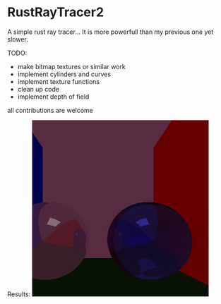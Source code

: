 # RustRayTracer2

A simple rust ray tracer... It is more powerfull than my previous one yet slower. 

TODO:
  - make bitmap textures or similar work 
  - implement cylinders and curves
  - implement texture functions
  - clean up code
  - implement depth of field
  
 all contributions are welcome

Results:
![render]( final.png)
